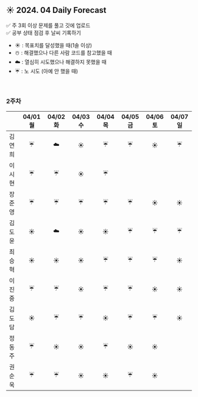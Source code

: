 ## ☀️ 2024. 04 Daily Forecast

✅ 주 3회 이상 문제를 풀고 깃에 업로드    
✅ 공부 상태 점검 후 날씨 기록하기 
- ☀️ : 목표치를 달성했을 때(1솔 이상)
- ☃️ : 해결했으나 다른 사람 코드를 참고했을 때
- ☁️ : 열심히 시도했으나 해결하지 못했을 때
- ☔ : 노 시도 (아예 안 했을 때)

<br>

### 2주차

  
|      | 04/01 월 | 04/02 화 | 04/03 수 | 04/04 목 | 04/05 금 | 04/06 토 | 04/07 일 |
|------|:-----:|:-----:|:-----:|:-----:|:-----:|:-----:|:-----:|
| 김연희 |☔|☁️|☀️|☔|☔|☀️|☔|
| 이시현 | ☔|☔ |☀️ | ☔| | | |
| 장준영 | ☔| ☔|☔ |☔ |☔ | ☀️|☀️ |
| 김도윤 |☀️|☁️|☀️|☀️|☔|☔|☔|
| 최승혁 | ☀️|☀️ |☀️ |☔ | ☔| ☔| ☀️|
| 이진중 |☔|☔|  ☀️| ☔| ☔| ☀️| ☀️|
| 김도담 |☀️ |☔ |☔ |☀️ |☔ |☔ |☀️ |
| 정동주 | ☔|☀️ | ☀️| ☔|☀️ |☀️ | |
| 권순욱 |☔ |☔ |☀️ |☀️ |☔ |☀️ | |
